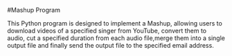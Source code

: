 #Mashup Program

This Python program is designed to implement a Mashup, allowing users to download videos of a specified singer from YouTube, convert them to audio, cut a specified duration from each audio file,merge them into a single output file and finally send the output file to the specified email address.
